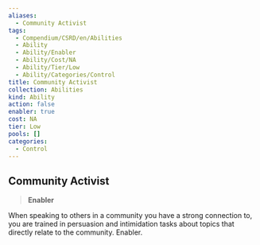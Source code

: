 ```yaml
---
aliases:
  - Community Activist
tags:
  - Compendium/CSRD/en/Abilities
  - Ability
  - Ability/Enabler
  - Ability/Cost/NA
  - Ability/Tier/Low
  - Ability/Categories/Control
title: Community Activist
collection: Abilities
kind: Ability
action: false
enabler: true
cost: NA
tier: Low
pools: []
categories:
  - Control
---
```

## Community Activist  
>**Enabler**
  
When speaking to others in a community you have a strong connection to, you are trained in persuasion and intimidation tasks about topics that directly relate to the community. Enabler.